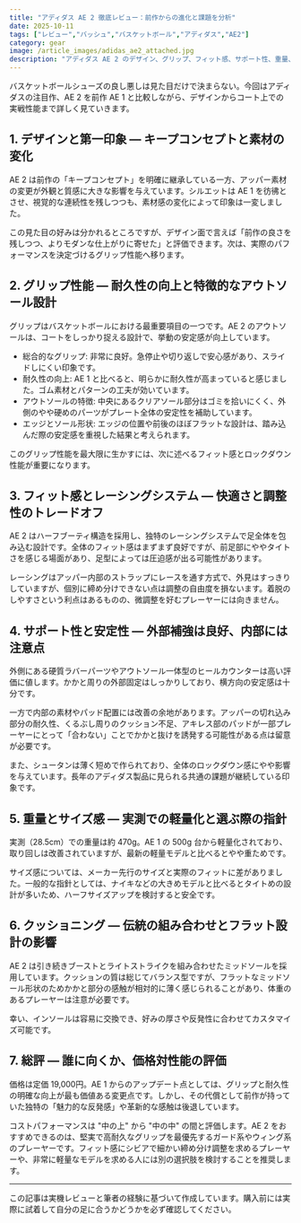 ```yaml
---
title: "アディダス AE 2 徹底レビュー：前作からの進化と課題を分析"
date: 2025-10-11
tags: ["レビュー","バッシュ","バスケットボール","アディダス","AE2"]
category: gear
image: /article_images/adidas_ae2_attached.jpg
description: "アディダス AE 2 のデザイン、グリップ、フィット感、サポート性、重量、クッショニングを細かく検証し、どのようなプレイヤーに向くかを総合評価します。"
---
```


バスケットボールシューズの良し悪しは見た目だけで決まらない。今回はアディダスの注目作、AE 2 を前作 AE 1 と比較しながら、デザインからコート上での実戦性能まで詳しく見ていきます。

## 1. デザインと第一印象 — キープコンセプトと素材の変化

AE 2 は前作の「キープコンセプト」を明確に継承している一方、アッパー素材の変更が外観と質感に大きな影響を与えています。シルエットは AE 1 を彷彿とさせ、視覚的な連続性を残しつつも、素材感の変化によって印象は一変しました。

この見た目の好みは分かれるところですが、デザイン面で言えば「前作の良さを残しつつ、よりモダンな仕上がりに寄せた」と評価できます。次は、実際のパフォーマンスを決定づけるグリップ性能へ移ります。

## 2. グリップ性能 — 耐久性の向上と特徴的なアウトソール設計

グリップはバスケットボールにおける最重要項目の一つです。AE 2 のアウトソールは、コートをしっかり捉える設計で、挙動の安定感が向上しています。

- 総合的なグリップ: 非常に良好。急停止や切り返しで安心感があり、スライドしにくい印象です。
- 耐久性の向上: AE 1 と比べると、明らかに耐久性が高まっていると感じました。ゴム素材とパターンの工夫が効いています。
- アウトソールの特徴: 中央にあるクリアソール部分はゴミを拾いにくく、外側のやや硬めのパーツがプレート全体の安定性を補助しています。
- エッジとソール形状: エッジの位置や前後のほぼフラットな設計は、踏み込んだ際の安定感を重視した結果と考えられます。

このグリップ性能を最大限に生かすには、次に述べるフィット感とロックダウン性能が重要になります。

## 3. フィット感とレーシングシステム — 快適さと調整性のトレードオフ

AE 2 はハーフブーティ構造を採用し、独特のレーシングシステムで足全体を包み込む設計です。全体のフィット感はまずまず良好ですが、前足部にややタイトさを感じる場面があり、足型によっては圧迫感が出る可能性があります。

レーシングはアッパー内部のストラップにレースを通す方式で、外見はすっきりしていますが、個別に締め分けできない点は調整の自由度を損ないます。着脱のしやすさという利点はあるものの、微調整を好むプレーヤーには向きません。

## 4. サポート性と安定性 — 外部補強は良好、内部には注意点

外側にある硬質ラバーパーツやアウトソール一体型のヒールカウンターは高い評価に値します。かかと周りの外部固定はしっかりしており、横方向の安定感は十分です。

一方で内部の素材やパッド配置には改善の余地があります。アッパーの切れ込み部分の耐久性、くるぶし周りのクッション不足、アキレス部のパッドが一部プレーヤーにとって「合わない」ことでかかと抜けを誘発する可能性がある点は留意が必要です。

また、シュータンは薄く短めで作られており、全体のロックダウン感にやや影響を与えています。長年のアディダス製品に見られる共通の課題が継続している印象です。

## 5. 重量とサイズ感 — 実測での軽量化と選ぶ際の指針

実測（28.5cm）での重量は約 470g。AE 1 の 500g 台から軽量化されており、取り回しは改善されていますが、最新の軽量モデルと比べるとやや重ためです。

サイズ感については、メーカー先行のサイズと実際のフィットに差がありました。一般的な指針としては、ナイキなどの大きめモデルと比べるとタイトめの設計が多いため、ハーフサイズアップを検討すると安全です。

## 6. クッショニング — 伝統の組み合わせとフラット設計の影響

AE 2 は引き続きブーストとライトストライクを組み合わせたミッドソールを採用しています。クッションの質は総じてバランス型ですが、フラットなミッドソール形状のためかかと部分の感触が相対的に薄く感じられることがあり、体重のあるプレーヤーは注意が必要です。

幸い、インソールは容易に交換でき、好みの厚さや反発性に合わせてカスタマイズ可能です。

## 7. 総評 — 誰に向くか、価格対性能の評価

価格は定価 19,000円。AE 1 からのアップデート点としては、グリップと耐久性の明確な向上が最も価値ある変更点です。しかし、その代償として前作が持っていた独特の「魅力的な反発感」や革新的な感触は後退しています。

コストパフォーマンスは "中の上" から "中の中" の間と評価します。AE 2 をおすすめできるのは、堅実で高耐久なグリップを最優先するガード系やウィング系のプレーヤーです。フィット感にシビアで細かい締め分け調整を求めるプレーヤーや、非常に軽量なモデルを求める人には別の選択肢を検討することを推奨します。

---

この記事は実機レビューと筆者の経験に基づいて作成しています。購入前には実際に試着して自分の足に合うかどうかを必ず確認してください。

<!-- 本文終 -->
